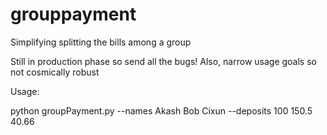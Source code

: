 # grouppayment
Simplifying splitting the bills among a group

Still in production phase so send all the bugs! Also, narrow usage goals so not cosmically robust

Usage:

python groupPayment.py --names Akash Bob Cixun --deposits 100 150.5 40.66
